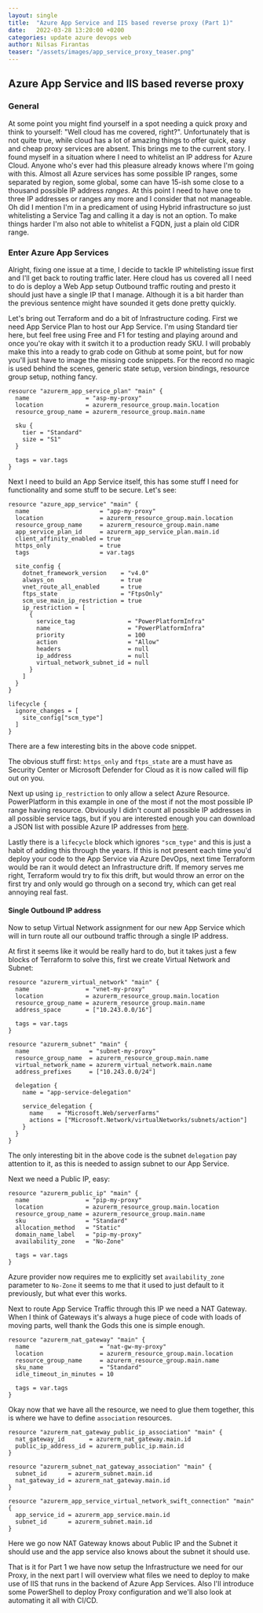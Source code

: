 ```yaml
---
layout: single
title:  "Azure App Service and IIS based reverse proxy (Part 1)"
date:   2022-03-28 13:20:00 +0200
categories: update azure devops web
author: Nilsas Firantas
teaser: "/assets/images/app_service_proxy_teaser.png"
---
```


## Azure App Service and IIS based reverse proxy

### General

At some point you might find yourself in a spot needing a quick proxy and think to yourself: "Well cloud has me covered, right?".
Unfortunately that is not quite true, while cloud has a lot of amazing things to offer quick, easy and cheap proxy services are absent.
This brings me to the current story. I found myself in a situation where I need to whitelist an IP address for Azure Cloud.
Anyone who's ever had this pleasure already knows where I'm going with this. 
Almost all Azure services has some possible IP ranges, some separated by region, some global, some can have 15-ish some close to a thousand possible IP address _ranges_.
At this point I need to have one to three IP addresses or ranges any more and I consider that not manageable.
Oh did I mention I'm in a predicament of using Hybrid infrastructure so just whitelisting a Service Tag and calling it a day is not an option.
To make things harder I'm also not able to whitelist a FQDN, just a plain old CIDR range.

### Enter Azure App Services

Alright, fixing one issue at a time, I decide to tackle IP whitelisting issue first and I'll get back to routing traffic later.
Here cloud has us covered all I need to do is deploy a Web App setup Outbound traffic routing and presto it should just have a single IP that I manage.
Although it is a bit harder than the previous sentence might have sounded it gets done pretty quickly.

Let's bring out Terraform and do a bit of Infrastructure coding.
First we need App Service Plan to host our App Service.
I'm using Standard tier here, but feel free using Free and F1 for testing and playing around and once you're okay with it switch it to a production ready SKU.
I will probably make this into a ready to grab code on Github at some point, but for now you'll just have to image the missing code snippets.
For the record no magic is used behind the scenes, generic state setup, version bindings, resource group setup, nothing fancy.

```hcl
resource "azurerm_app_service_plan" "main" {
  name                = "asp-my-proxy"
  location            = azurerm_resource_group.main.location
  resource_group_name = azurerm_resource_group.main.name

  sku {
    tier = "Standard"
    size = "S1"
  }

  tags = var.tags
}
```

Next I need to build an App Service itself, this has some stuff I need for functionality and some stuff to be secure. Let's see:

```hcl
resource "azure_app_service" "main" {
  name                    = "app-my-proxy"
  location                = azurerm_resource_group.main.location
  resource_group_name     = azurerm_resource_group.main.name
  app_service_plan_id     = azurerm_app_service_plan.main.id
  client_affinity_enabled = true
  https_only              = true
  tags                    = var.tags

  site_config {
    dotnet_framework_version    = "v4.0"
    always_on                   = true
    vnet_route_all_enabled      = true
    ftps_state                  = "FtpsOnly"
    scm_use_main_ip_restriction = true
    ip_restriction = [
      {
        service_tag               = "PowerPlatformInfra"
        name                      = "PowerPlatformInfra"
        priority                  = 100
        action                    = "Allow"
        headers                   = null
        ip_address                = null
        virtual_network_subnet_id = null
      }
    ]
  }
}

lifecycle {
  ignore_changes = [
    site_config["scm_type"]
  ]
}
```

There are a few interesting bits in the above code snippet.

The obvious stuff first: 
`https_only` and `ftps_state` are a must have as Security Center or Microsoft Defender for Cloud as it is now called will flip out on you.

Next up using `ip_restriction` to only allow a select Azure Resource. 
PowerPlatform in this example in one of the most if not the most possible IP range having resource.
Obviously I didn't count all possible IP addresses in all possible service tags, 
but if you are interested enough you can download a JSON list with possible Azure IP addresses from [here](https://www.microsoft.com/en-us/download/details.aspx?id=56519).

Lastly there is a `lifecycle` block which ignores `"scm_type"` and this is just a habit of adding this through the years. 
If this is not present each time you'd deploy your code to the App Service via Azure DevOps, next time Terraform would be ran it would detect an Infrastructure drift.
If memory serves me right, Terraform would try to fix this drift, but would throw an error on the first try and only would go through on a second try, which can get real annoying real fast.

#### Single Outbound IP address

Now to setup Virtual Network assignment for our new App Service which will in turn route all our outbound traffic through a single IP address.

At first it seems like it would be really hard to do, but it takes just a few blocks of Terraform to solve this,
first we create Virtual Network and Subnet:

```hcl
resource "azurerm_virtual_network" "main" {
  name                = "vnet-my-proxy"
  location            = azurerm_resource_group.main.location
  resource_group_name = azurerm_resource_group.main.name
  address_space       = ["10.243.0.0/16"]

  tags = var.tags
}

resource "azurerm_subnet" "main" {
  name                 = "subnet-my-proxy"
  resource_group_name  = azurerm_resource_group.main.name
  virtual_network_name = azurerm_virtual_network.main.name
  address_prefixes     = ["10.243.0.0/24"]

  delegation {
    name = "app-service-delegation"

    service_delegation {
      name    = "Microsoft.Web/serverFarms"
      actions = ["Microsoft.Network/virtualNetworks/subnets/action"]
    }
  }
}
```

The only interesting bit in the above code is the subnet `delegation` pay attention to it, as this is needed to assign subnet to our App Service.

Next we need a Public IP, easy:

```hcl
resource "azurerm_public_ip" "main" {
  name                = "pip-my-proxy"
  location            = azurerm_resource_group.main.location
  resource_group_name = azurerm_resource_group.main.name
  sku                 = "Standard"
  allocation_method   = "Static"
  domain_name_label   = "pip-my-proxy"
  availability_zone   = "No-Zone"

  tags = var.tags
}
```

Azure provider now requires me to explicitly set `availability_zone` parameter to `No-Zone` it seems to me that it used to just default to it previously, but what ever this works.

Next to route App Service Traffic through this IP we need a NAT Gateway. When I think of Gateways it's always a huge piece of code with loads of moving parts, well thank the Gods this one is simple enough.

```hcl
resource "azurerm_nat_gateway" "main" {
  name                    = "nat-gw-my-proxy"
  location                = azurerm_resource_group.main.location
  resource_group_name     = azurerm_resource_group.main.name
  sku_name                = "Standard"
  idle_timeout_in_minutes = 10

  tags = var.tags
}
```

Okay now that we have all the resource, we need to glue them together, this is where we have to define `association` resources.

```hcl
resource "azurerm_nat_gateway_public_ip_association" "main" {
  nat_gateway_id       = azurerm_nat_gateway.main.id
  public_ip_address_id = azurerm_public_ip.main.id
}

resource "azurerm_subnet_nat_gateway_association" "main" {
  subnet_id      = azurerm_subnet.main.id
  nat_gateway_id = azurerm_nat_gateway.main.id
}

resource "azurerm_app_service_virtual_network_swift_connection" "main" {
  app_service_id = azurerm_app_service.main.id
  subnet_id      = azurerm_subnet.main.id
}
```

Here we go now NAT Gateway knows about Public IP and the Subnet it should use
and the app service also knows about the subnet it should use.

That is it for Part 1 we have now setup the Infrastructure we need for our Proxy, 
in the next part I will overview what files we need to deploy to make use of IIS that runs in the backend of Azure App Services.
Also I'll introduce some PowerShell to deploy Proxy configuration and
we'll also look at automating it all with CI/CD.
